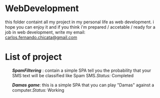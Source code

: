 # WebDevelopment
this folder containt all  my project in my personal life as web development. i hope you can enjoy it and if you think i'm prepared / accetable / ready for a job in web development, write my email: carlos.fernando.chicata@gmail.com
# List of project
<nav>
  <ol><i><b>SpamFiltering</b></i> : contain a simple SPA tell you the probability that your SMS text will be classified like Spam SMS.<i>Status: </i>Completed</ol>
  <ol><i><b>Damas game</b></i>: this is a simple SPA that you can play "Damas" against a computer.<i>Status: </i>Working</ol>
</nav>
